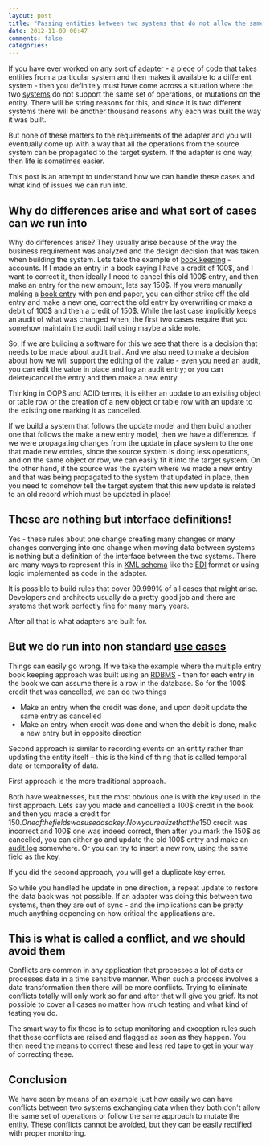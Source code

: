 ```yaml
---
layout: post
title: "Passing entities between two systems that do not allow the same set of operations"
date: 2012-11-09 00:47
comments: false
categories:
---
```


<div class="mceTemp"></div>
If you have ever worked on any sort of <a class="zem_slink" title="Adapter" href="http://en.wikipedia.org/wiki/Adapter" target="_blank" rel="wikipedia">adapter</a> - a piece of <a class="zem_slink" title="Source code" href="http://en.wikipedia.org/wiki/Source_code" target="_blank" rel="wikipedia">code</a> that takes entities from a particular system and then makes it available to a different system - then you definitely must have come across a situation where the two <a class="zem_slink" title="System" href="http://en.wikipedia.org/wiki/System" target="_blank" rel="wikipedia">systems</a> do not support the same set of operations, or mutations on the entity. There will be string reasons for this, and since it is two different systems there will be another thousand reasons why each was built the way it was built.

But none of these matters to the requirements of the adapter and you will eventually come up with a way that all the operations from the source system can be propagated to the target system. If the adapter is one way, then life is sometimes easier.

This post is an attempt to understand how we can handle these cases and what kind of issues we can run into.

<!--more-->
<h2>Why do differences arise and what sort of cases can we run into</h2>
Why do differences arise? They usually arise because of the way the business requirement was analyzed and the design decision that was taken when building the system. Lets take the example of <a class="zem_slink" title="Bookkeeping" href="http://en.wikipedia.org/wiki/Bookkeeping" target="_blank" rel="wikipedia">book keeping</a> - accounts. If I made an entry in a book saying I have a credit of 100$, and I want to correct it, then ideally I need to cancel this old 100$ entry, and then make an entry for the new amount, lets say 150$. If you were manually making a <a class="zem_slink" title="Book entry" href="http://en.wikipedia.org/wiki/Book_entry" target="_blank" rel="wikipedia">book entry</a> with pen and paper, you can either strike off the old entry and make a new one, correct the old entry by overwriting or make a debit of 100$ and then a credit of 150$. While the last case implicitly keeps an audit of what was changed when, the first two cases require that you somehow maintain the audit trail using maybe a side note.

So, if we are building a software for this we see that there is a decision that needs to be made about audit trail. And we also need to make a decision about how we will support the editing of the value - even you need an audit, you can edit the value in place and log an audit entry; or you can delete/cancel the entry and then make a new entry.

Thinking in OOPS and ACID terms, it is either an update to an existing object or table row or the creation of a new object or table row with an update to the existing one marking it as cancelled.

If we build a system that follows the update model and then build another one that follows the make a new entry model, then we have a difference. If we were propagating changes from the update in place system to the one that made new entries, since the source system is doing less operations, and on the same object or row, we can easily fit it into the target system. On the other hand, if the source was the system where we made a new entry and that was being propagated to the system that updated in place, then you need to somehow tell the target system that this new update is related to an old record which must be updated in place!
<h2>These are nothing but interface definitions!</h2>
Yes - these rules about one change creating many changes or many changes converging into one change when moving data between systems is nothing but a definition of the interface between the two systems. There are many ways to represent this in <a class="zem_slink" title="XML schema" href="http://en.wikipedia.org/wiki/XML_schema" target="_blank" rel="wikipedia">XML schema</a> like the <a class="zem_slink" title="Electronic data interchange" href="http://en.wikipedia.org/wiki/Electronic_data_interchange" target="_blank" rel="wikipedia">EDI</a> format or using logic implemented as code in the adapter.

It is possible to build rules that cover 99.999% of all cases that might arise. Developers and architects usually do a pretty good job and there are systems that work perfectly fine for many many years.

After all that is what adapters are built for.
<h2>But we do run into non standard <a class="zem_slink" title="Use case" href="http://en.wikipedia.org/wiki/Use_case" target="_blank" rel="wikipedia">use cases</a></h2>
Things can easily go wrong. If we take the example where the multiple entry book keeping approach was built using an <a class="zem_slink" title="Relational database management system" href="http://en.wikipedia.org/wiki/Relational_database_management_system" target="_blank" rel="wikipedia">RDBMS</a> - then for each entry in the book we can assume there is a row in the database. So for the 100$ credit that was cancelled, we can do two things
<ul>
	<li>Make an entry when the credit was done, and upon debit update the same entry as cancelled</li>
	<li>Make an entry when credit was done and when the debit is done, make a new entry but in opposite direction</li>
</ul>
Second approach is similar to recording events on an entity rather than updating the entity itself - this is the kind of thing that is called temporal data or temporality of data.

First approach is the more traditional approach.

Both have weaknesses, but the most obvious one is with the key used in the first approach. Lets say you made and cancelled a 100$ credit in the book and then you made a credit for 150$. One of the fields was used as a key. Now you realize that the 150$ credit was incorrect and 100$ one was indeed correct, then after you mark the 150$ as cancelled, you can either go and update the old 100$ entry and make an <a class="zem_slink" title="Audit trail" href="http://en.wikipedia.org/wiki/Audit_trail" target="_blank" rel="wikipedia">audit log</a> somewhere. Or you can try to insert a new row, using the same field as the key.

If you did the second approach, you will get a duplicate key error.

So while you handled he update in one direction, a repeat update to restore the data back was not possible. If an adapter was doing this between two systems, then they are out of sync - and the implications can be pretty much anything depending on how critical the applications are.
<h2>This is what is called a conflict, and we should avoid them</h2>
Conflicts are common in any application that processes a lot of data or processes data in a time sensitive manner. When such a process involves a data transformation then there will be more conflicts. Trying to eliminate conflicts totally will only work so far and after that will give you grief. Its not possible to cover all cases no matter how much testing and what kind of testing you do.

The smart way to fix these is to setup monitoring and exception rules such that these conflicts are raised and flagged as soon as they happen. You then need the means to correct these and less red tape to get in your way of correcting these.
<h2>Conclusion</h2>
We have seen by means of an example just how easily we can have conflicts between two systems exchanging data when they both don't allow the same set of operations or follow the same approach to mutate the entity. These conflicts cannot be avoided, but they can be easily rectified with proper monitoring.